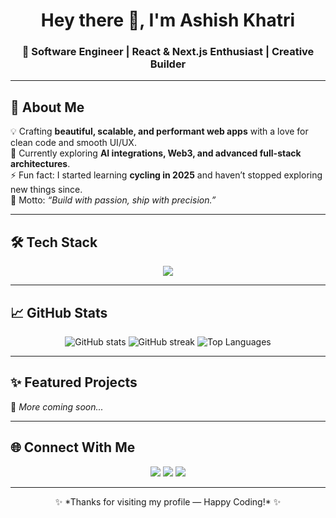 <h1 align="center">Hey there 👋, I'm Ashish Khatri</h1>
<h3 align="center">🚀 Software Engineer | React & Next.js Enthusiast | Creative Builder</h3>

---

## 🎨 About Me  
💡 Crafting **beautiful, scalable, and performant web apps** with a love for clean code and smooth UI/UX.  
🌱 Currently exploring **AI integrations, Web3, and advanced full-stack architectures**.  
⚡ Fun fact: I started learning **cycling in 2025** and haven’t stopped exploring new things since.  
🎯 Motto: *“Build with passion, ship with precision.”*  

---

## 🛠 Tech Stack  

<p align="center">
  <img src="https://skillicons.dev/icons?i=react,nextjs,tailwind,typescript,javascript,html,css,nodejs,express,fastapi,python,mongodb,postgresql,git,docker" />
</p>

---

## 📈 GitHub Stats  

<p align="center">
  <img src="https://github-readme-stats.vercel.app/api?username=YOUR_GITHUB_USERNAME&show_icons=true&theme=radical" alt="GitHub stats" />
  <img src="https://github-readme-streak-stats.herokuapp.com/?user=YOUR_GITHUB_USERNAME&theme=radical" alt="GitHub streak" />
  <img src="https://github-readme-stats.vercel.app/api/top-langs/?username=YOUR_GITHUB_USERNAME&layout=compact&theme=radical" alt="Top Languages" />
</p>

---

## ✨ Featured Projects  
🚧 *More coming soon...*  

---

## 🌐 Connect With Me  

<p align="center">
  <a href="https://www.linkedin.com/in/YOUR_LINKEDIN/"><img src="https://img.shields.io/badge/LinkedIn-0A66C2?style=for-the-badge&logo=linkedin&logoColor=white"/></a>
  <a href="https://YOUR_PORTFOLIO_LINK"><img src="https://img.shields.io/badge/Portfolio-000?style=for-the-badge&logo=vercel&logoColor=white"/></a>
  <a href="mailto:YOUR_EMAIL"><img src="https://img.shields.io/badge/Email-D14836?style=for-the-badge&logo=gmail&logoColor=white"/></a>
</p>

---

<p align="center">✨ *Thanks for visiting my profile — Happy Coding!* ✨</p>

